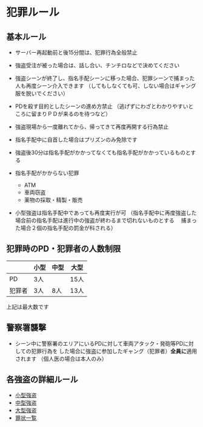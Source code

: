 # 犯罪ルール

## 基本ルール

- サーバー再起動前と後15分間は、犯罪行為全般禁止
- 強盗受注が被った場合は、話し合い、チンチロなどで決めてください
- 強盗シーンが終了し、指名手配シーンに移った場合、犯罪シーンで捕まった人も再度シーン介入できます
  （してもしなくても可、しない場合はギャング服を脱いでください）
- PDを殺す目的としたシーンの進め方禁止
  （逃げずにわざとわかりやすいところに留まりＰＤが来るのを待つなど）
- 強盗現場から一度離れてから、帰ってきて再度再開する行為禁止
- 指名手配中に自首した場合はプリズンのみ免除です
- 強盗後30分は指名手配がかかってなくても指名手配がかかっているものとする
- 指名手配がかからない犯罪
   - ATM
   - 車両窃盗
   - 薬物の採取・精製・販売

- 小型強盗は指名手配中であっても再度実行が可
  （指名手配中に再度強盗した場合前の指名手配は進行中の強盗が終わるまで切れないものとする
  　捕まった場合２個の指名手配の罰金が科される）

## 犯罪時のPD・犯罪者の人数制限

|     | 小型 | 中型 | 大型 |
| --- | -- | -- | -- |
| PD  | 3人  |    | 15人 |
| 犯罪者 | 3人  | 8人  | 13人 |

上記は最大数です

## 警察署襲撃

- シーン中に警察署のエリアにいるPDに対して車両アタック・発砲等PDに対しての犯罪行為を
  した場合に強盗に参加したギャング（犯罪者）**全員に**適用されます
  （個人医の場合は本人のみ）

## 各強盗の詳細ルール

- [小型強盗](small-robbery.md)
- [中型強盗](medium-robbery.md)
- [大型強盗](large-robbery.md)
- [罪状一覧](crime-penalties.md)
